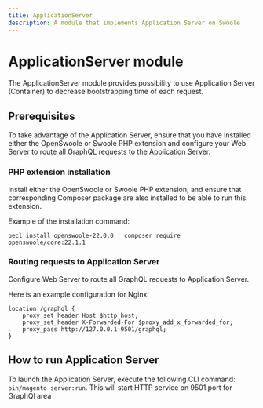```yaml
---
title: ApplicationServer
description: A module that implements Application Server on Swoole
---
```


# ApplicationServer module

The ApplicationServer module provides possibility to use Application Server (Container) to decrease bootstrapping time of each request.

## Prerequisites

To take advantage of the Application Server, ensure that you have installed either the OpenSwoole or Swoole PHP extension and configure your Web Server to route all GraphQL requests to the Application Server.

### PHP extension installation

Install either the OpenSwoole or Swoole PHP extension, and ensure that corresponding Composer package are also installed to be able to run this extension.

Example of the installation command:

`pecl install openswoole-22.0.0 | composer require openswoole/core:22.1.1`

### Routing requests to Application Server

Configure Web Server to route all GraphQL requests to Application Server.

Here is an example configuration for Nginx:

```
location /graphql {
    proxy_set_header Host $http_host;
    proxy_set_header X-Forwarded-For $proxy_add_x_forwarded_for;
    proxy_pass http://127.0.0.1:9501/graphql;
}
```

## How to run Application Server

To launch the Application Server, execute the following CLI command: `bin/magento server:run`. This will start HTTP service on 9501 port for GraphQl area
